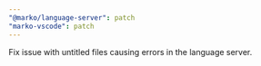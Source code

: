 ```yaml
---
"@marko/language-server": patch
"marko-vscode": patch
---
```


Fix issue with untitled files causing errors in the language server.
